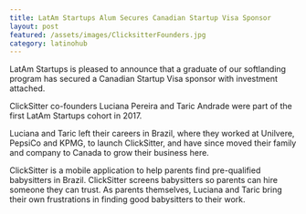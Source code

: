 ```yaml
---
title: LatAm Startups Alum Secures Canadian Startup Visa Sponsor
layout: post
featured: /assets/images/ClicksitterFounders.jpg
category: latinohub
---
```

<p>
LatAm Startups is pleased to announce that a graduate of our softlanding program has secured a Canadian Startup Visa sponsor with investment attached.
</p>

<p>
ClickSitter co-founders Luciana Pereira and Taric Andrade were part of the first LatAm Startups cohort in 2017.
</p>

<!--more-->

<p>
Luciana and Taric left their careers in Brazil, where they worked at Unilvere, PepsiCo and KPMG, to launch ClickSitter, and have since moved their family and company to Canada to grow their business here.
</p>

<p>
ClickSitter is a mobile application to help parents find pre-qualified babysitters in Brazil. ClickSitter screens babysitters so parents can hire someone they can trust. As parents themselves, Luciana and Taric bring their own frustrations in finding good babysitters to their work.
</p>

